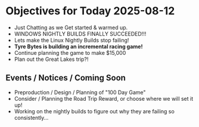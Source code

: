 # Objectives for Today 2025-08-12

- Just Chatting as we Get started & warmed up.
- WINDOWS NIGHTLY BUILDS FINALLY SUCCEEDED!!!
- Lets make the Linux Nightly Builds stop failing!
- **Tyre Bytes is building an incremental racing game!**
- Continue planning the game to make $15,000
- Plan out the Great Lakes trip?!

## Events / Notices / Coming Soon

- Preproduction / Design / Planning of "100 Day Game"
- Consider / Planning the Road Trip Reward, or choose where we will set it up!
- Working on the nightly builds to figure out why they are failing so consistently...

